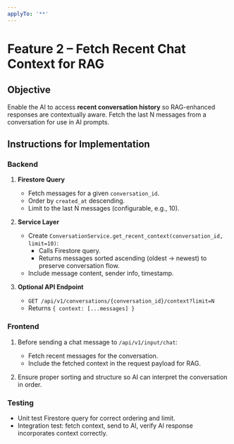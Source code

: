 ```yaml
---
applyTo: '**'
---
```


# Feature 2 – Fetch Recent Chat Context for RAG

## Objective
Enable the AI to access **recent conversation history** so RAG-enhanced responses are contextually aware. Fetch the last N messages from a conversation for use in AI prompts.

## Instructions for Implementation

### Backend
1. **Firestore Query**
   - Fetch messages for a given `conversation_id`.
   - Order by `created_at` descending.
   - Limit to the last N messages (configurable, e.g., 10).

2. **Service Layer**
   - Create `ConversationService.get_recent_context(conversation_id, limit=10)`:
     - Calls Firestore query.
     - Returns messages sorted ascending (oldest → newest) to preserve conversation flow.
   - Include message content, sender info, timestamp.

3. **Optional API Endpoint**
   - `GET /api/v1/conversations/{conversation_id}/context?limit=N`
   - Returns `{ context: [...messages] }`

### Frontend
1. Before sending a chat message to `/api/v1/input/chat`:
   - Fetch recent messages for the conversation.
   - Include the fetched context in the request payload for RAG.

2. Ensure proper sorting and structure so AI can interpret the conversation in order.

### Testing
- Unit test Firestore query for correct ordering and limit.
- Integration test: fetch context, send to AI, verify AI response incorporates context correctly.

